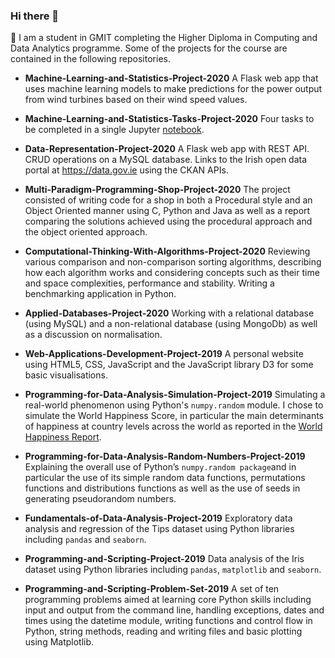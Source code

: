 ### Hi there 👋
🔭 I am a student in GMIT completing the Higher Diploma in Computing and Data Analytics programme.
Some of the projects for the course are contained in the following repositories.

- **Machine-Learning-and-Statistics-Project-2020**
A Flask web app that uses machine learning models to make predictions for the power output from wind turbines based on their wind speed values. 

- **Machine-Learning-and-Statistics-Tasks-Project-2020**
Four tasks to be completed in a single Jupyter [notebook](https://github.com/angela1C/Machine-Learning-and-Statistics-Tasks-project-2020/blob/0adb514fea6e8c7d49208d46c303ebf531aee6d0/Tasks.ipynb).  
 
- **Data-Representation-Project-2020**
A Flask web app with REST API. CRUD operations on a MySQL database. Links to the Irish open data portal at <https://data.gov.ie> using the CKAN APIs.

- **Multi-Paradigm-Programming-Shop-Project-2020**
The project consisted of writing code for a shop in both a Procedural style and an Object Oriented manner using C, Python and Java as well as a report comparing the solutions achieved using the procedural approach and the object oriented approach.

- **Computational-Thinking-With-Algorithms-Project-2020**
Reviewing various comparison and non-comparison sorting algorithms, describing how each algorithm works and considering concepts such as their time and space complexities, performance and stability. Writing a benchmarking application in Python.

- **Applied-Databases-Project-2020**
Working with a relational database (using MySQL) and a non-relational database (using MongoDb) as well as a discussion on normalisation.

- **Web-Applications-Development-Project-2019**
A personal website using HTML5, CSS, JavaScript and the JavaScript library D3 for some basic visualisations. 

- **Programming-for-Data-Analysis-Simulation-Project-2019**
Simulating a real-world phenomenon using Python's `numpy.random` module. I chose to simulate the World Happiness Score, in particular the main determinants of happiness at country levels across the world as reported in the [World Happiness Report](https://worldhappiness.report).

- **Programming-for-Data-Analysis-Random-Numbers-Project-2019**
Explaining the overall use of Python’s `numpy.random package`and in particular the use of  its simple random data functions,  permutations functions and distributions functions as well as the use of seeds in generating pseudorandom numbers.

- **Fundamentals-of-Data-Analysis-Project-2019**
Exploratory data analysis and regression of the Tips dataset using Python libraries including `pandas` and `seaborn`.

- **Programming-and-Scripting-Project-2019**
Data analysis of the Iris dataset using Python libraries including `pandas`, `matplotlib` and `seaborn`. 

- **Programming-and-Scripting-Problem-Set-2019**
A set of ten programming problems aimed at learning core Python skills including input and output from the command line, handling exceptions, dates and times using the datetime module, writing functions and control flow in Python, string methods, reading and writing files and basic plotting using Matplotlib. 




<!--
**angela1C/angela1C** is a ✨ _special_ ✨ repository because its `README.md` (this file) appears on your GitHub profile.

Here are some ideas to get you started:

-  I’m currently working on ...
- 🌱 I’m currently learning ...
- 👯 I’m looking to collaborate on ...
- 🤔 I’m looking for help with ...
- 💬 Ask me about ...
- 📫 How to reach me: ...
- 😄 Pronouns: ...
- ⚡ Fun fact: ...
-->
